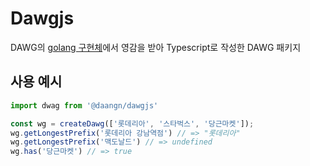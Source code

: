 # Dawgjs

DAWG의 [golang 구현체](https://github.com/smhanov/dawg
)에서 영감을 받아 Typescript로 작성한 DAWG 패키지

## 사용 예시

```ts
import dwag from '@daangn/dawgjs'

const wg = createDawg(['롯데리아', '스타벅스', '당근마켓']);
wg.getLongestPrefix('롯데리아 강남역점') // => "롯데리아"
wg.getLongestPrefix('맥도날드') // => undefined
wg.has('당근마켓') // => true
```
